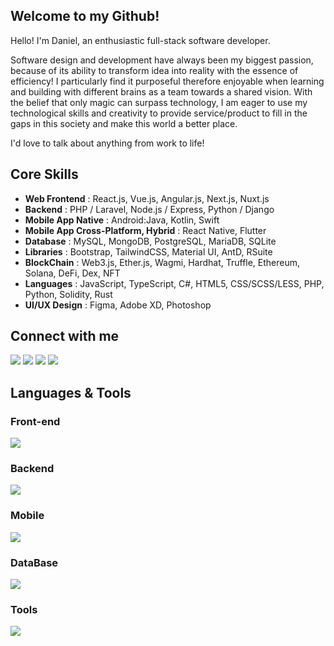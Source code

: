 ## Welcome to my Github!

<p>Hello! I'm Daniel, an enthusiastic full-stack software developer.

Software design and development have always been my biggest passion, because of its ability to transform idea into reality with the essence of efficiency! I particularly find it purposeful therefore enjoyable when learning and building with different brains as a team towards a shared vision. With the belief that only magic can surpass technology, I am eager to use my technological skills and creativity to provide service/product to fill in the gaps in this society and make this world a better place.

I'd love to talk about anything from work to life!</p>


## Core Skills

- <b>Web Frontend</b> : React.js, Vue.js, Angular.js, Next.js, Nuxt.js
- <b>Backend</b> : PHP / Laravel, Node.js / Express, Python / Django
- <b>Mobile App Native</b> : Android:Java, Kotlin, Swift
- <b>Mobile App Cross-Platform, Hybrid</b> : React Native, Flutter
- <b>Database</b> : MySQL, MongoDB, PostgreSQL, MariaDB, SQLite
- <b>Libraries</b> : Bootstrap, TailwindCSS, Material UI, AntD, RSuite
- <b>BlockChain</b> : Web3.js, Ether.js, Wagmi, Hardhat, Truffle, Ethereum, Solana, DeFi, Dex, NFT
- <b>Languages</b> : JavaScript, TypeScript, C#, HTML5, CSS/SCSS/LESS, PHP, Python, Solidity, Rust
- <b>UI/UX Design</b> : Figma, Adobe XD, Photoshop

## Connect with me

<p align="left">
  <a href = "mailto:danielpitt1027@gmail.com"><img src="https://img.shields.io/badge/-Gmail-%23333?style=for-the-badge&logo=gmail&logoColor=white" target="_blank"/></a>
  <a href = "https://join.skype.com/invite/FTt0mmHoS1V2"><img src="https://img.shields.io/badge/-Skype-%23333?style=for-the-badge&logo=skype&logoColor=blue" target="_blank"/></a>
  <a href = "https://join.slack.com/t/danielsworksp-rhq1949/shared_invite/zt-25ythaztd-qka1KoDvdxBwhPJAOhxrHQ"><img src="https://img.shields.io/badge/-Slack-%23333?style=for-the-badge&logo=slack&logoColor=red" target="_blank"/></a>
  <a href = "https://discord.com/invite/HvTK3yws"><img src="https://img.shields.io/badge/-Discord-%23333?style=for-the-badge&logo=discord&logoColor=red" target="_blank"/></a>
</p>

## Languages & Tools

<h3 align="left">Front-end</h3>
<p align="left">
  <a href="https://skillicons.dev">
    <img src="https://skillicons.dev/icons?i=angular,bootstrap,css,html,js,jquery,react,sass,vue" />
  </a>
</p>
<h3 align="left">Backend</h3>
<p align="left">
  <a href="https://skillicons.dev">
    <img src="https://skillicons.dev/icons?i=dotnet,cs,express,flask,laravel,nextjs,nestjs,nodejs,php,py,symfony,wordpress,django,fastapi" />
  </a>
</p>
<h3 align="left">Mobile</h3>
<p align="left">
  <a href="https://skillicons.dev">
    <img src="https://skillicons.dev/icons?i=androidstudio,react,flutter,swift,kotlin,java" />
  </a>
</p>
<h3 align="left">DataBase</h3>
<p align="left">
  <a href="https://skillicons.dev">
    <img src="https://skillicons.dev/icons?i=firebase,graphql,mongodb,mysql,postgres,sqlite" />
  </a>
</p>
<h3 align="left">Tools</h3>
<p align="left"> 
  <a href="https://skillicons.dev">
    <img src="https://skillicons.dev/icons?i=azure,docker,figma,photoshop,github,gitlab,nginx,postman,visualstudio,vscode,xd" />
  </a>
</p>

